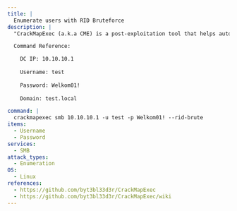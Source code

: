```yaml
---
title: |
  Enumerate users with RID Bruteforce
description: |
  "CrackMapExec (a.k.a CME) is a post-exploitation tool that helps automate assessing the security of large Active Directory networks." - https://github.com/byt3bl33d3r/CrackMapExec/wiki. This command will enumerate domain groups, local groups, logged on users, relative identifiers (RIDs), sessions, domain users, SMB shares/permissions, and get the domain password policy. 

  Command Reference:

    DC IP: 10.10.10.1
    
    Username: test
    
    Password: Welkom01!
    
    Domain: test.local

command: |
  crackmapexec smb 10.10.10.1 -u test -p Welkom01! --rid-brute
items:
  - Username
  - Password
services:
  - SMB
attack_types:
  - Enumeration
OS:
  - Linux
references:
  - https://github.com/byt3bl33d3r/CrackMapExec
  - https://github.com/byt3bl33d3r/CrackMapExec/wiki
---
```

